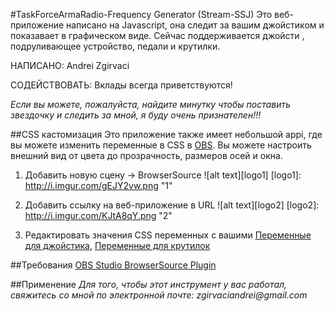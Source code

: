 #TaskForceArmaRadio-Frequency Generator (Stream-SSJ)
Это веб-приложение написано на Javascript, она следит за вашим джойстиком и показавает в графическом виде. Сейчас поддерживается джойсти , подруливающее устройство, педали и крутилки.

НАПИСАНО: Andrei Zgirvaci

СОДЕЙСТВОВАТЬ: Вклады всегда приветствуются!

*Если вы можете, пожалуйста, найдите минутку чтобы поставить звездочку и следить за мной, я буду очень признателен!!!*

##CSS кастомизация
Это приложение также имеет небольшой appi, где вы можете изменить переменные в CSS в [OBS](https://obsproject.com/). Вы можете настроить внешний вид от цвета до прозрачность, размеров осей и окна.

  1. Добавить новую сцену -> BrowserSource
![alt text][logo1]
[logo1]: http://i.imgur.com/gEJY2vw.png "1"
  
  2. Добавить ссылку на веб-приложение в URL
![alt text][logo2]
[logo2]: http://i.imgur.com/KJtA8qY.png "2"

  3. Редактировать значения CSS переменных с вашими [Переменные для джойстика](https://github.com/MD3XTER/Stream-SSJ/blob/master/doc/doc_joystick.pdf), [Переменные для крутилок](https://github.com/MD3XTER/Stream-SSJ/blob/master/doc/doc_Rotary.pdf)

##Требования
[OBS Studio BrowserSource Plugin](https://github.com/jp9000/obs-studio/releases/download/0.15.4/OBS-Studio-0.15.4-With-Browser-Installer.exe)

##Применение
_Для того, чтобы этот инструмент у вас работал, свяжитесь со мной по электронной почте: zgirvaciandrei@gmail.com_
